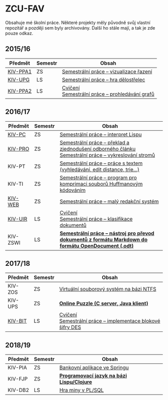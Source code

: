 # ZCU-FAV

Obsahuje mé školní práce.
Některé projekty měly původně svůj vlastní repozitář a později sem byly archivovány. Další ho stále mají, a tak je zde pouze odkaz.

## 2015/16

| Předmět | Semestr | Obsah |
| --- | --- | --- |
| [KIV-PPA1](KIV-PPA1) | ZS | [Semestrální práce – vizualizace řazení](KIV-PPA1/PPA1%20-%20SP) |
| [KIV-UPG](KIV-UPG)   | LS | [Semestrální práce – hra dělostřelec](KIV-UPG/UPG%20-%20SP) |
| [KIV-PPA2](KIV-PPA2) | LS | [Cvičení](KIV-PPA2) <br> [Semestrální práce – prohledávání grafů](KIV-PPA2/PPA2%20-%20SP) |

## 2016/17

| Předmět | Semestr | Obsah |
| --- | --- | --- |
| [KIV-PC](KIV-PC) | ZS | [Semestrální práce – interpret Lispu](KIV-PC/SP) |
| [KIV-PRO](KIV-PRO) | ZS | [Semestrální práce – překlad a zjednodušení odborného článku](KIV-PRO/SP-1) <br> [Semestrální práce – vykreslování stromů](KIV-PRO/SP-2) |
| KIV-PT | ZS | [Semestrální práce – práce s textem (vyhledávání, edit distance, trie...)](https://github.com/Hartrik/KIV-PT) |
| KIV-TI | ZS | [Semestrální práce – program pro komprimaci souborů Huffmanovým kódováním](https://github.com/Hartrik/KIV-TI) |
| [KIV-WEB](KIV-WEB) | ZS | [Semestrální práce – malý redakční systém](KIV-WEB/SP) |
| [KIV-UIR](KIV-UIR) | LS | [Cvičení](KIV-UIR/CV) <br> [Semestrální práce – klasifikace dokumentů](KIV-UIR/SP) |
| KIV-ZSWI | LS | [**Semestrální práce – nástroj pro převod dokumentů z formátu Markdown do formátu OpenDocument (.odt)**](https://github.com/abcBHM/MD2odt) |

## 2017/18

| Předmět | Semestr | Obsah |
| --- | --- | --- |
| KIV-ZOS | ZS | [Virtuální souborový systém na bázi NTFS](https://github.com/Hartrik/KIV-ZOS) |
| KIV-UPS | ZS | [**Online Puzzle (C server, Java klient)**](https://github.com/Hartrik/KIV-UPS) |
| [KIV-BIT](KIV-BIT) | LS | [Cvičení](KIV-BIT/CV) <br> [Semestrální práce – implementace blokové šifry DES](KIV-BIT/SP) |

## 2018/19

| Předmět | Semestr | Obsah |
| --- | --- | --- |
| KIV-PIA | ZS | [Bankovní aplikace ve Springu](https://github.com/Hartrik/KIV-PIA) |
| KIV-FJP | ZS | [**Programovací jazyk na bázi Lispu/Clojure**](https://github.com/kivBH/bh-lisp) |
| KIV-DB2 | LS | [Hra miny v PL/SQL](https://github.com/Hartrik/KIV-DB2) |
